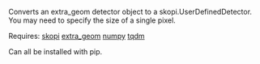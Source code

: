 Converts an extra_geom detector object to a skopi.UserDefinedDetector. You may need to specify the size of a single pixel. 

Requires:
[skopi](https://github.com/chuckie82/skopi)
[extra_geom](https://github.com/European-XFEL/EXtra-geom)
[numpy](https://github.com/numpy/numpy)
[tqdm](https://github.com/tqdm/tqdm)

Can all be installed with pip.
